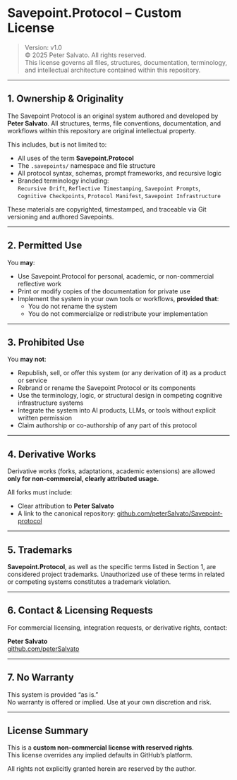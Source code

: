 # Savepoint.Protocol – Custom License

> Version: v1.0  
> © 2025 Peter Salvato. All rights reserved.  
> This license governs all files, structures, documentation, terminology, and intellectual architecture contained within this repository.

---

## 1. Ownership & Originality

The Savepoint Protocol is an original system authored and developed by **Peter Salvato**. All structures, terms, file conventions, documentation, and workflows within this repository are original intellectual property.

This includes, but is not limited to:

- All uses of the term **Savepoint.Protocol**
- The `.savepoints/` namespace and file structure
- All protocol syntax, schemas, prompt frameworks, and recursive logic
- Branded terminology including:  
  `Recursive Drift`, `Reflective Timestamping`, `Savepoint Prompts`, `Cognitive Checkpoints`, `Protocol Manifest`, `Savepoint Infrastructure`

These materials are copyrighted, timestamped, and traceable via Git versioning and authored Savepoints.

---

## 2. Permitted Use

You **may**:

- Use Savepoint.Protocol for personal, academic, or non-commercial reflective work
- Print or modify copies of the documentation for private use
- Implement the system in your own tools or workflows, **provided that**:
  - You do not rename the system
  - You do not commercialize or redistribute your implementation

---

## 3. Prohibited Use

You **may not**:

- Republish, sell, or offer this system (or any derivation of it) as a product or service
- Rebrand or rename the Savepoint Protocol or its components
- Use the terminology, logic, or structural design in competing cognitive infrastructure systems
- Integrate the system into AI products, LLMs, or tools without explicit written permission
- Claim authorship or co-authorship of any part of this protocol

---

## 4. Derivative Works

Derivative works (forks, adaptations, academic extensions) are allowed **only for non-commercial, clearly attributed usage.**

All forks must include:

- Clear attribution to **Peter Salvato**
- A link to the canonical repository: [github.com/peterSalvato/Savepoint-protocol](https://github.com/peterSalvato/Savepoint-protocol)

---

## 5. Trademarks

**Savepoint.Protocol**, as well as the specific terms listed in Section 1, are considered project trademarks. Unauthorized use of these terms in related or competing systems constitutes a trademark violation.

---

## 6. Contact & Licensing Requests

For commercial licensing, integration requests, or derivative rights, contact:

**Peter Salvato**  
[github.com/peterSalvato](https://github.com/peterSalvato)

---

## 7. No Warranty

This system is provided “as is.”  
No warranty is offered or implied. Use at your own discretion and risk.

---

## License Summary

This is a **custom non-commercial license with reserved rights**.  
This license overrides any implied defaults in GitHub’s platform.

All rights not explicitly granted herein are reserved by the author.
